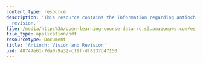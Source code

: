 ```yaml
---
content_type: resource
description: 'This resource contains the information regarding antioch: vision and
  revision.'
file: /media/https%3A/open-learning-course-data-rc.s3.amazonaws.com/es-291-learning-seminar-experiments-in-education-spring-2003/48747e617da09a32cf9fdf8137d47150_MITES_291S03_4a_antioch.pdf
file_type: application/pdf
resourcetype: Document
title: 'Antioch: Vision and Revision'
uid: 48747e61-7da0-9a32-cf9f-df8137d47150
---
```

